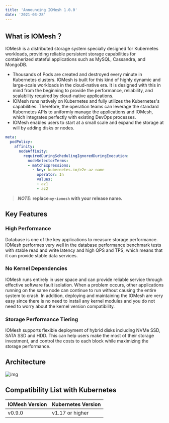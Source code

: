 ```yaml
---
title: 'Announcing IOMesh 1.0.0'
date: '2021-03-28'
---
```


## What is IOMesh？

IOMesh is a distributed storage system specially designed for Kubernetes workloads, providing reliable persistent storage capabilities for containerized stateful applications such as MySQL, Cassandra, and MongoDB.

- Thousands of Pods are created and destroyed every minute in Kubernetes clusters. IOMesh is built for this kind of highly dynamic and large-scale workloads in the cloud-native era. It is designed with this in mind from the beginning to provide the performance, reliability, and scalability required by cloud-native applications.
- IOMesh runs natively on Kubernetes and fully utilizes the Kubernetes's capabilities. Therefore, the operation teams can leverage the standard Kubernetes APIs to uniformly manage the applications and IOMesh, which integrates perfectly with existing DevOps processes.
- IOMesh enables users to start at a small scale and expand the storage at will by adding disks or nodes.

```yaml
meta:
  podPolicy:
    affinity:
      nodeAffinity:
        requiredDuringSchedulingIgnoredDuringExecution:
          nodeSelectorTerms:
          - matchExpressions:
            - key: kubernetes.io/e2e-az-name
              operator: In
              values:
              - az1
              - az2
```

> **_NOTE_: replace `my-iomesh` with your release name.**


## Key Features

### High Performance
   Database is one of the key applications to measure storage performance. IOMesh performes very well in the database performance benchmark tests with stable read and write latency and high QPS and TPS, which means that it can provide stable data services.
### No Kernel Dependencies
   IOMesh runs entirely in user space and can provide reliable service through effective software fault isolation. When a problem occurs, other applications running on the same node can continue to run without causing the entire system to crash. In addition, deploying and maintaining the IOMesh are very easy since there is no need to install any kernel modules and you do not need to worry about the kernel version compatibility.
### Storage Performance Tiering
   IOMesh supports flexible deployment of hybrid disks including NVMe SSD, SATA SSD and HDD. This can help users make the most of their storage investment, and control the costs to each block while maximizing the storage performance.

## Architecture

![img](../../IOMesh_Architecture.png)

## Compatibility List with Kubernetes

| IOMesh Version | Kubernetes Version |
| -------------- | ------------------ |
| v0.9.0         | v1.17 or higher    |